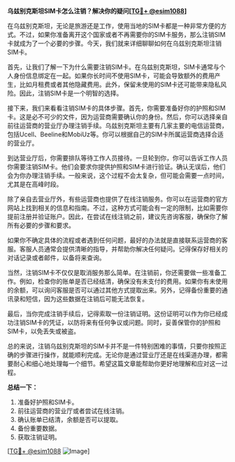 **乌兹别克斯坦SIM卡怎么注销？解决你的疑问[[TG💪+ @esim1088](https://t.me/s/esim1088)]**

在乌兹别克斯坦，无论是旅游还是工作，使用当地的SIM卡都是一种非常方便的方式。不过，如果你准备离开这个国家或者不再需要你的SIM卡服务，那么注销SIM卡就成为了一个必要的步骤。今天，我们就来详细聊聊如何在乌兹别克斯坦注销SIM卡。

首先，让我们了解一下为什么需要注销SIM卡。在乌兹别克斯坦，SIM卡通常与个人身份信息绑定在一起。如果你长时间不使用SIM卡，可能会导致额外的费用产生，比如月租费或者其他隐藏费用。此外，保留未使用的SIM卡还可能带来隐私风险。因此，注销SIM卡是一个明智的选择。

接下来，我们来看看注销SIM卡的具体步骤。首先，你需要准备好你的护照和SIM卡。这是必不可少的文件，因为运营商需要确认你的身份。然后，你可以选择亲自前往运营商的营业厅办理注销手续。乌兹别克斯坦主要有几家主要的电信运营商，包括Ucell、Beeline和MobiUz等。你可以根据自己的SIM卡所属运营商选择合适的营业厅。

到达营业厅后，你需要排队等待工作人员接待。一旦轮到你，你可以告诉工作人员你需要注销SIM卡。他们会要求你提供护照和SIM卡进行验证。确认无误后，他们会为你办理注销手续。一般来说，这个过程不会太复杂，但可能会需要一点时间，尤其是在高峰时段。

除了亲自去营业厅外，有些运营商也提供了在线注销服务。你可以在运营商的官方网站上找到相关的信息和指南。不过，这种方式可能会有一定的限制，比如需要你提前注册并验证账户。因此，在尝试在线注销之前，建议先咨询客服，确保你了解所有必要的步骤和要求。

如果你不确定具体的流程或者遇到任何问题，最好的办法就是直接联系运营商的客服。客服人员通常会提供清晰的指导，并帮助你解决任何疑问。记得保存好相关的对话记录或者邮件，以备将来查询。

当然，注销SIM卡不仅仅是取消服务那么简单。在注销前，你还需要做一些准备工作。例如，检查你的账单是否已经结清，确保没有未支付的费用。如果你有未使用的余额，可以询问客服是否可以通过其他方式提取出来。另外，记得备份重要的通讯录和短信，因为这些数据在注销后可能无法恢复。

最后，当你完成注销手续后，记得索取一份注销证明。这份证明可以作为你已经成功注销SIM卡的凭证，以防将来有任何争议或问题。同时，妥善保管你的护照和SIM卡，以免丢失或被盗。

总的来说，注销乌兹别克斯坦的SIM卡并不是一件特别困难的事情，只要你按照正确的步骤进行操作，就能顺利完成。无论你是通过营业厅还是在线渠道办理，都需要耐心和细心地处理每一个细节。希望这篇文章能帮助你更好地理解和应对这一过程。

**总结一下：**  
1. 准备好护照和SIM卡。
2. 前往运营商的营业厅或者尝试在线注销。
3. 确认账单已结清，余额是否可以提取。
4. 备份重要数据。
5. 获取注销证明。

[[TG💪+ @esim1088](https://t.me/s/esim1088) ![Image](https://i.postimg.cc/4NQfJmqS/Snipaste-2025-05-13-00-14-12.png)]
